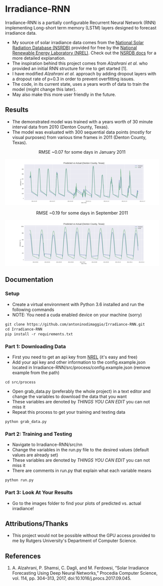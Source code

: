 # Irradiance-RNN
Irradiance-RNN is a partially configurable Recurrent Neural Network (RNN) implementing Long-short term memory (LSTM) layers designed to forecast irradiance data.
* My source of solar irradiance data comes from the [National Solar Radiation Database (NSRDB)](https://nsrdb.nrel.gov/) provided for free by the [National Renewable Energy Laboratory (NREL)](https://nrel.gov/). Check out the [NSRDB docs](https://nsrdb.nrel.gov/about/u-s-data.html) for a more detailed explanation.
* The inspiration behind this project comes from  *Alzahrani et al.* who provided an initial RNN structure for me to get started [1].
* I have modified *Alzahrani et al.* approach by adding dropout layers with a dropout rate of p=0.3 in order to prevent overfitting issues.
* The code, in its current state, uses a years worth of data to train the model (might change this later).
* May also make this more user friendly in the future.

## Results
* The demonstrated model was trained with a years worth of 30 minute interval data from 2010 (Denton County, Texas).
* The model was evaluated with 300 sequential data points (mostly for visual purposes) from various time frames in 2011 (Denton County, Texas).

<p align="center">RMSE ~0.07 for some days in January 2011</p>

![Jan](images/denton_county_texas_jan.png)

<p align="center">RMSE ~0.19 for some days in September 2011<p align="center">

![Sep](images/denton_county_texas_sep.png)

## Documentation

### Setup
* Create a virtual environment with Python 3.6 installed and run the following commands <br>
* NOTE: You need a cuda enabled device on your machine (sorry)
```
git clone https://github.com/antoninodimaggio/Irradiance-RNN.git
cd Irradiance-RNN
pip install -r requirements.txt
```

### Part 1: Downloading Data
* First you need to get an api key from [NREL](https://developer.nrel.gov/signup/) (it's easy and free)
* Add your api key and other information to the config.example.json located in Irradiance-RNN/src/process/config.example.json (remove example from the path)
```
cd src/process
```
* Open grab_data.py (preferably the whole project) in a text editor and change the variables to download the data that you want
* These variables are denoted by <i> THINGS YOU CAN EDIT </i> you can not miss it
* Repeat this process to get your training and testing data
```
python grab_data.py
```

### Part 2: Training and Testing
* Navigate to Irradiance-RNN/src/nn
* Change the variables in the run.py file to the desired values (default values are already set)
* These variables are denoted by <i> THINGS YOU CAN EDIT </i> you can not miss it
* There are comments in run.py that explain what each variable means
```
python run.py
```

### Part 3: Look At Your Results
* Go to the images folder to find your plots of predicted vs. actual irradiance!

## Attributions/Thanks
* This project would not be possible without the GPU access provided to me by Rutgers University's Department of Computer Science.

## References
1.  A. Alzahrani, P. Shamsi, C. Dagli, and M. Ferdowsi, “Solar Irradiance Forecasting 		Using Deep Neural Networks,” ​Procedia Computer Science​, vol. 114, pp. 304–313, 2017, doi:​ ​10.1016/j.procs.2017.09.045​.
